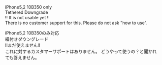 iPhone5,2 10B350 only  
Tethered Downgrade  
!! It is not usable yet !!  
There is no customer support for this. Please do not ask "how to use".  
  
iPhone5,2 10B350のみ対応  
紐付きダウングレード  
!!まだ使えません!!  
これに対するカスタマーサポートはありません。 どうやって使うの？と聞かれても答えません。  
